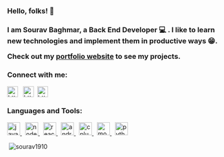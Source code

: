 <h3>Hello, folks! 👋<h3>


I am Sourav Baghmar, a Back End Developer 💻 . I like to learn new technologies and implement them in productive ways 😁. 

Check out my <a target="_blank" href="https://souravbaghmar.live/">portfolio website</a> to see my projects.


  
<p align="left"> 
<h3 align="left">Connect with me:</h3>  

<a href="https://www.linkedin.com/in/sourav-baghmar-988a01184/" target="_blank"><img align="center" src="https://www.flaticon.com/svg/static/icons/svg/174/174857.svg" alt="https://www.linkedin.com/in/sourav-baghmar-988a01184/" height="25" width="25" /></a> &nbsp;
<a href="https://auth.geeksforgeeks.org/user/souravbaghmar/profile" target="_blank"><img align="center" src="https://cdn.jsdelivr.net/npm/simple-icons@3.0.1/icons/geeksforgeeks.svg" alt="https://auth.geeksforgeeks.org/user/souravbaghmar/profile" height="25" width="25" /></a>&nbsp;
<a href="https://leetcode.com/user9350y/" target="_blank"><img align="center" src="https://assets.leetcode.com/static_assets/public/webpack_bundles/images/logo.c36eaf5e6.svg" alt="https://leetcode.com/user9350y/" height="25" width="25" /></a>
</p>


<h3 align="left">Languages and Tools:</h3>
<p align="left"> 
<a href="https://developer.mozilla.org/en-US/docs/Web/JavaScript" target="_blank"> <img src="https://cdn.jsdelivr.net/npm/programming-languages-logos@0.0.3/src/javascript/javascript.svg" alt="javascript" width="30" height="30"/> </a> &nbsp;
<a href="https://nodejs.org" target="_blank"> <img src="https://brandeps.com/logo-download/N/Node-JS-logo-vector-01.svg" alt="nodejs" width="30" height="30"/> </a> &nbsp;
<a href="https://reactjs.org/" target="_blank"> <img src="https://www.vectorlogo.zone/logos/reactjs/reactjs-icon.svg" alt="react" width="30" height="30"/> </a> &nbsp;
<a href="https://developer.android.com" target="_blank"> 
<img src="https://cdn.worldvectorlogo.com/logos/android.svg" alt="android" width="30" height="30"/> 
</a> &nbsp;
<a href="https://www.w3schools.com/cpp/" target="_blank"> <img src="https://cdn.jsdelivr.net/npm/programming-languages-logos@0.0.3/src/cpp/cpp.svg" alt="cplusplus" width="30" height="30"/> </a> &nbsp;
<a href="https://www.mongodb.com/" target="_blank"> <img src="https://www.vectorlogo.zone/logos/mongodb/mongodb-icon.svg" alt="mongodb" width="30" height="30"/> </a> &nbsp;
<a href="https://www.python.org" target="_blank"> <img src="https://cdn.jsdelivr.net/npm/programming-languages-logos@0.0.3/src/python/python.svg" alt="python" width="30" height="30"/> </a>
 </p>
 
<p>&nbsp;<img align="center" src="https://github-readme-stats.vercel.app/api?username=sourav1910&show_icons=true&theme=dark" alt="sourav1910" /></p>

